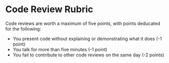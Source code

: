 # Code Review Rubric

Code reviews are worth a maximum of five points, with points deducated for the following:

- You present code without explaining or demonstrating what it does (-1 point)
- You talk for more than five minutes (-1 point)
- You fail to contribute to other code reviews on the same day (-2 points)
